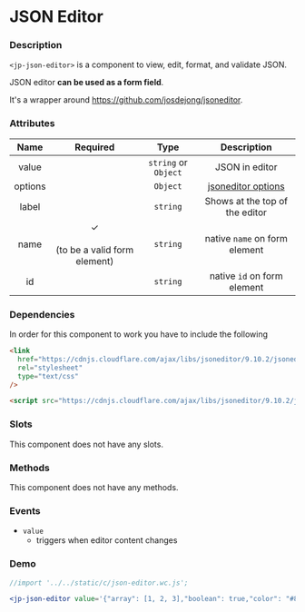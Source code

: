 <!-- import '../../static/c/json-editor.wc.js'; -->

# JSON Editor

### Description

`<jp-json-editor>` is a component to view, edit, format, and validate JSON.

JSON editor **can be used as a form field**.

It's a wrapper around https://github.com/josdejong/jsoneditor.

### Attributes

| **Name** |               **Required**               |       **Type**       |                                    **Description**                                    |
| :------: | :--------------------------------------: | :------------------: | :-----------------------------------------------------------------------------------: |
|  value   |                                          | `string` or `Object` |                                    JSON in editor                                     |
| options  |                                          |       `Object`       | [jsoneditor options](https://github.com/josdejong/jsoneditor/blob/master/docs/api.md) |
|  label   |                                          |       `string`       |                            Shows at the top of the editor                             |
|   name   | ✓ <br></br> (to be a valid form element) |       `string`       |                             native `name` on form element                             |
|    id    |                                          |       `string`       |                              native `id` on form element                              |

### Dependencies

In order for this component to work you have to include the following

```html
<link
  href="https://cdnjs.cloudflare.com/ajax/libs/jsoneditor/9.10.2/jsoneditor.min.css"
  rel="stylesheet"
  type="text/css"
/>
```

```html
<script src="https://cdnjs.cloudflare.com/ajax/libs/jsoneditor/9.10.2/jsoneditor.min.js"></script>
```

### Slots

This component does not have any slots.

### Methods

This component does not have any methods.

### Events

- `value`
  - triggers when editor content changes

### Demo

```jsx live
//import '../../static/c/json-editor.wc.js';

<jp-json-editor value='{"array": [1, 2, 3],"boolean": true,"color": "#82b92c","null": null,"number": 123,"object": { "a": "b", "c": "d" },"string": "Hello World"}'></jp-json-editor>
```
